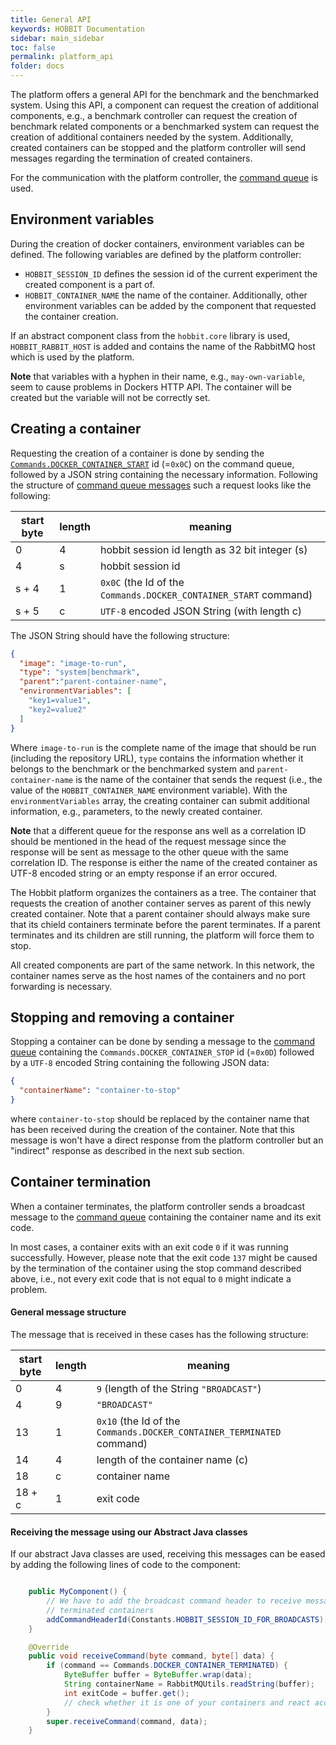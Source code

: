 ```yaml
---
title: General API
keywords: HOBBIT Documentation
sidebar: main_sidebar
toc: false
permalink: platform_api
folder: docs
---
```


The platform offers a general API for the benchmark and the benchmarked system. Using this API, a component can request the creation of additional components, e.g., a benchmark controller can request the creation of benchmark related components or a benchmarked system can request the creation of additional containers needed by the system. Additionally, created containers can be stopped and the platform controller will send messages regarding the termination of created containers.

For the communication with the platform controller, the [command queue](/command_queue) is used.

## Environment variables

During the creation of docker containers, environment variables can be defined. The following variables are defined by the platform controller:
* `HOBBIT_SESSION_ID` defines the session id of the current experiment the created component is a part of.
* `HOBBIT_CONTAINER_NAME` the name of the container.
Additionally, other environment variables can be added by the component that requested the container creation.
 
If an abstract component class from the `hobbit.core` library is used, `HOBBIT_RABBIT_HOST` is added and contains the name of the RabbitMQ host which is used by the platform.

**Note** that variables with a hyphen in their name, e.g., `may-own-variable`, seem to cause problems in Dockers HTTP API. The container will be created but the variable will not be correctly set.

## Creating a container

Requesting the creation of a container is done by sending the [`Commands.DOCKER_CONTAINER_START`](/command_queue#predefined-command-ids) id (=`0x0C`) on the command queue, followed by a JSON string containing the necessary information. Following the structure of [command queue messages](/command_queue#structure-of-a-message) such a request looks like the following:

| start byte | length | meaning |
|---|---|---|
| 0 | 4 | hobbit session id length as 32 bit integer (s) |
| 4 | s | hobbit session id |
| s + 4 | 1 | `0x0C` (the Id of the `Commands.DOCKER_CONTAINER_START` command) |
| s + 5 | c | `UTF-8` encoded JSON String (with length c) |

The JSON String should have the following structure:
```json
{
  "image": "image-to-run",
  "type": "system|benchmark",
  "parent":"parent-container-name",
  "environmentVariables": [
    "key1=value1",
    "key2=value2"
  ]
}
```
Where `image-to-run` is the complete name of the image that should be run (including the repository URL), `type` contains the information whether it belongs to the benchmark or the benchmarked system and `parent-container-name` is the name of the container that sends the request (i.e., the value of the `HOBBIT_CONTAINER_NAME` environment variable). With the `environmentVariables` array, the creating container can submit additional information, e.g., parameters, to the newly created container.

**Note** that a different queue for the response ans well as a correlation ID should be mentioned in the head of the request message since the response will be sent as message to the other queue with the same correlation ID. The response is either the name of the created container as UTF-8 encoded string or an empty response if an error occured.

The Hobbit platform organizes the containers as a tree. The container that requests the creation of another container serves as parent of this newly created container. Note that a parent container should always make sure that its chield containers terminate before the parent terminates. If a parent terminates and its children are still running, the platform will force them to stop.

All created components are part of the same network. In this network, the container names serve as the host names of the containers and no port forwarding is necessary.

## Stopping and removing a container

Stopping a container can be done by sending a message to the [command queue](command-queue) containing the `Commands.DOCKER_CONTAINER_STOP` id (=`0x0D`) followed by a `UTF-8` encoded String containing the following JSON data:
```json
{
  "containerName": "container-to-stop"
}
```
where `container-to-stop` should be replaced by the container name that has been received during the creation of the container. Note that this message is won't have a direct response from the platform controller but an "indirect" response as described in the next sub section.

## Container termination

When a container terminates, the platform controller sends a broadcast message to the [command queue](command-queue) containing the container name and its exit code.

In most cases, a container exits with an exit code `0` if it was running successfully. However, please note that the exit code `137` might be caused by the termination of the container using the stop command described above, i.e., not every exit code that is not equal to `0` might indicate a problem.

#### General message structure

The message that is received in these cases has the following structure:

| start byte | length | meaning |
|---|---|---|
| 0 | 4 | `9` (length of the String `"BROADCAST"`) |
| 4 | 9 | `"BROADCAST"` |
| 13 | 1 | `0x10` (the Id of the `Commands.DOCKER_CONTAINER_TERMINATED` command) |
| 14 | 4 | length of the container name (c) |
| 18 | c | container name |
| 18 + c | 1 | exit code |

#### Receiving the message using our Abstract Java classes

If our abstract Java classes are used, receiving this messages can be eased by adding the following lines of code to the component:
```java

    public MyComponent() {
        // We have to add the broadcast command header to receive messages about
        // terminated containers
        addCommandHeaderId(Constants.HOBBIT_SESSION_ID_FOR_BROADCASTS);
    }

    @Override
    public void receiveCommand(byte command, byte[] data) {
        if (command == Commands.DOCKER_CONTAINER_TERMINATED) {
            ByteBuffer buffer = ByteBuffer.wrap(data);
            String containerName = RabbitMQUtils.readString(buffer);
            int exitCode = buffer.get();
            // check whether it is one of your containers and react accordingly
        }
        super.receiveCommand(command, data);
    }
```

